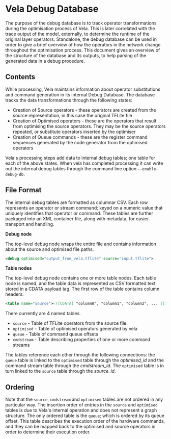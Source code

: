 <!--
SPDX-FileCopyrightText: Copyright 2021, 2023 Arm Limited and/or its affiliates <open-source-office@arm.com>

SPDX-License-Identifier: Apache-2.0

Licensed under the Apache License, Version 2.0 (the License); you may
not use this file except in compliance with the License.
You may obtain a copy of the License at

www.apache.org/licenses/LICENSE-2.0

Unless required by applicable law or agreed to in writing, software
distributed under the License is distributed on an AS IS BASIS, WITHOUT
WARRANTIES OR CONDITIONS OF ANY KIND, either express or implied.
See the License for the specific language governing permissions and
limitations under the License.
-->
# Vela Debug Database

The purpose of the debug database is to track operator transformations during
the optimisation process of Vela.  This is later correlated with the trace
output of the model, externally, to determine the runtime of the original layer
operators.  Standalone, the debug database can be used in order to give a brief
overview of how the operators in the network change throughout the optimisation
process.  This document gives an overview of the structure of the database and
its outputs, to help parsing of the generated data in a debug procedure.

## Contents

While processing, Vela maintains information about operator substitutions and
command generation in its internal Debug Database.  The database tracks the data
transformations through the following states:

- Creation of Source operators - these operators are created from the source
  representation, in this case the original TFLite file
- Creation of Optimised operators - these are the operators that result from
  optimising the source operators.  They may be the source operators repeated,
  or substitute operators inserted by the optimiser
- Creation of Queue commands - these are the register command sequences
  generated by the code generator from the optimised operators

Vela's processing steps add data to internal debug tables; one table for each
of the above states.  When vela has completed processing it can write out the
internal debug tables through the command line option `--enable-debug-db`.

## File Format

The internal debug tables are formatted as columnar CSV. Each row represents an
operator or stream command; keyed on a numeric value that uniquely identifies
that operator or command.  These tables are further packaged into an XML
container file, along with metadata, for easier transport and handling.

**Debug node**

The top-level debug node wraps the entire file and contains information about
the source and optimised file paths.

```xml
<debug optimised="output_from_vela.tflite" source="input.tflite">
```

**Table nodes**

The top-level debug node contains one or more table nodes. Each table node is
named, and the table data is represented as CSV formatted text stored in a
CDATA payload tag. The first row of the table contains column headers.

```xml
<table name="source"><![CDATA[ "column0", "column1", "column2", ... ]]></table>
```

There currently are 4 named tables.

- `source` - Table of TFLite operators from the source file.
- `optimised` - Table of optimised operators generated by vela
- `queue` - Table of command queue offsets
- `cmdstream` - Table describing properties of one or more command streams

The tables reference each other through the following connections: the `queue`
table is linked to the `optimised` table through the *optimised_id* and the
command stream table through the *cmdstream_id*.  The `optimised` table is in
turn linked to the `source` table through the *source_id*.

## Ordering

Note that the `source`, `cmdstream` and `optimised` tables are not ordered in
any particular way.  The insertion order of entries in the `source` and
`optimised` tables is due to Vela's internal operation and does not represent a
graph structure.  The only ordered table is the `queue`; which is ordered by its
queue offset.  This table describes the execution order of the hardware
commands, and they can be mapped back to the optimised and source operators in
order to determine their execution order.
